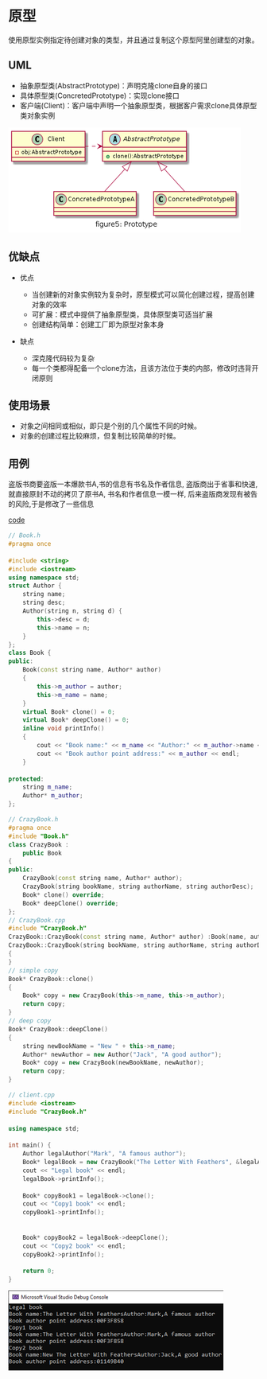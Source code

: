 # 原型

使用原型实例指定待创建对象的类型，并且通过复制这个原型阿里创建型的对象。

## UML
    
* 抽象原型类(AbstractPrototype)：声明克隆clone自身的接口
* 具体原型类(ConcretedPrototype)：实现clone接口
* 客户端(Client)：客户端中声明一个抽象原型类，根据客户需求clone具体原型类对象实例

![figure5_prototype](img/figure5_prototype.png)

## 优缺点

* 优点
  * 当创建新的对象实例较为复杂时，原型模式可以简化创建过程，提高创建对象的效率
  * 可扩展：模式中提供了抽象原型类，具体原型类可适当扩展
  * 创建结构简单：创建工厂即为原型对象本身

* 缺点
  * 深克隆代码较为复杂
  * 每一个类都得配备一个clone方法，且该方法位于类的内部，修改时违背开闭原则

## 使用场景

* 对象之间相同或相似，即只是个别的几个属性不同的时候。
* 对象的创建过程比较麻烦，但复制比较简单的时候。


## 用例
盗版书商要盗版一本爆款书A,书的信息有书名及作者信息, 盗版商出于省事和快速, 就直接原封不动的拷贝了原书A, 书名和作者信息一模一样, 后来盗版商发现有被告的风险,于是修改了一些信息


[code](../code/05_Prototype)

```c++
// Book.h
#pragma once

#include <string>
#include <iostream>
using namespace std;
struct Author {
	string name;
	string desc;
	Author(string n, string d) {
		this->desc = d;
		this->name = n;
	}
};
class Book {
public:
	Book(const string name, Author* author)
	{
		this->m_author = author;
		this->m_name = name;
	}
	virtual Book* clone() = 0;
	virtual Book* deepClone() = 0;
	inline void printInfo()
	{
		cout << "Book name:" << m_name << "Author:" << m_author->name << "," << m_author->desc << endl;
		cout << "Book author point address:" << m_author << endl;
	}

protected:
	string m_name;
	Author* m_author;
};
```

```c++
// CrazyBook.h
#pragma once
#include "Book.h"
class CrazyBook :
	public Book
{
public:
	CrazyBook(const string name, Author* author);
	CrazyBook(string bookName, string authorName, string authorDesc);
	Book* clone() override;
	Book* deepClone() override;
};
// CrazyBook.cpp
#include "CrazyBook.h"
CrazyBook::CrazyBook(const string name, Author* author) :Book(name, author) {}
CrazyBook::CrazyBook(string bookName, string authorName, string authorDesc) : Book(bookName, new Author(authorName, authorDesc))
{
}
// simple copy
Book* CrazyBook::clone()
{
	Book* copy = new CrazyBook(this->m_name, this->m_author);
	return copy;
}
// deep copy
Book* CrazyBook::deepClone()
{
	string newBookName = "New " + this->m_name;
	Author* newAuthor = new Author("Jack", "A good author");
	Book* copy = new CrazyBook(newBookName, newAuthor);
	return copy;
}
```

```c++
// client.cpp
#include <iostream>
#include "CrazyBook.h"

using namespace std;

int main() {
	Author legalAuthor("Mark", "A famous author");
	Book* legalBook = new CrazyBook("The Letter With Feathers", &legalAuthor);
	cout << "Legal book" << endl;
	legalBook->printInfo();

	Book* copyBook1 = legalBook->clone();
	cout << "Copy1 book" << endl;
	copyBook1->printInfo();
	

	Book* copyBook2 = legalBook->deepClone();
	cout << "Copy2 book" << endl;
	copyBook2->printInfo();

	return 0;
}
```

![result](../code/05_Prototype/result.png)